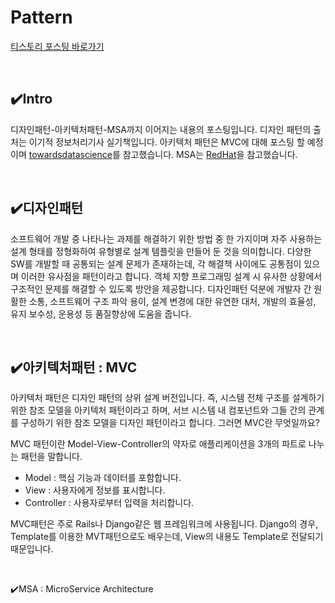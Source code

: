 # Pattern
[티스토리 포스팅 바로가기](https://kyleeee.tistory.com/entry/TIL16-Pattern)

<br>

## ✔️Intro

디자인패턴-아키텍처패턴-MSA까지 이어지는 내용의 포스팅입니다.
디자인 패턴의 출처는 이기적 정보처리기사 실기책입니다. 아키텍처 패턴은 MVC에 대해 포스팅 할 예정이며 [towardsdatascience](https://towardsdatascience.com/10-common-software-architectural-patterns-in-a-nutshell-a0b47a1e9013)를 참고했습니다. MSA는 [RedHat](https://www.redhat.com/ko/topics/microservices/what-are-microservices)을 참고했습니다.

<br>

## ✔️디자인패턴

소프트웨어 개발 중 나타나는 과제를 해결하기 위한 방법 중 한 가지이며 자주 사용하는 설계 형태를 정형화하여 유형별로 설계 템플릿을 만들어 둔 것을 의미합니다. 다양한 SW를 개발할 때 공통되는 설계 문제가 존재하는데, 각 해결책 사이에도 공통점이 있으며 이러한 유사점을 패턴이라고 합니다. 객체 지향 프로그래밍 설계 시 유사한 상황에서 구조적인 문제를 해결할 수 있도록 방안을 제공합니다. 디자인패턴 덕분에 개발자 간 원활한 소통, 소프트웨어 구조 파악 용이, 설계 변경에 대한 유연한 대처, 개발의 효율성, 유지 보수성, 운용성 등 품질향상에 도움을 줍니다.

<br>

## ✔️아키텍처패턴 : MVC

아키텍처 패턴은 디자인 패턴의 상위 설계 버전입니다. 즉, 시스템 전체 구조를 설계하기 위한 참조 모델을 아키텍처 패턴이라고 하며, 서브 시스템 내 컴포넌트와 그들 간의 관계를 구성하기 위한 참조 모델을 디자인 패턴이라고 합니다. 그러면 MVC란 무엇일까요?

MVC 패턴이란 Model-View-Controller의 약자로 애플리케이션을 3개의 파트로 나누는 패턴을 말합니다. 

* Model : 핵심 기능과 데이터를 포함합니다.
* View : 사용자에게 정보를 표시합니다.
* Controller : 사용자로부터 입력을 처리합니다.

MVC패턴은 주로 Rails나 Django같은 웹 프레임워크에 사용됩니다. Django의 경우, Template를 이용한 MVT패턴으로도 배우는데, View의 내용도 Template로 전달되기 때문입니다.

<br>

✔️MSA : MicroService Architecture
